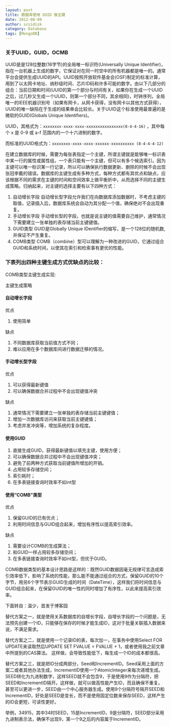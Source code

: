 ```yaml
---
layout: post
title: 数据库使用 UUID 做主键
date: 2012-08-09
author: scsidisk
category: Database
tags: [MongoDB]
---
```


### 关于UUID，GUID，OCMB

UUID是是128位整数(16字节)的全局唯一标识符(Universally Unique Identifier)，指在一台机器上生成的数字，它保证对在同一时空中的所有机器都是唯一的。通常平台会提供生成UUID的API。UUID按照开放软件基金会(OSF)制定的标准计算，用到了以太网卡地址、纳秒级时间、芯片ID码和许多可能的数字。由以下几部分的组合：当前日期和时间(UUID的第一个部分与时间有关，如果你在生成一个UUID之后，过几秒又生成一个UUID，则第一个部分不同，其余相同)，时钟序列，全局唯一的IEEE机器识别号（如果有网卡，从网卡获得，没有网卡以其他方式获得），UUID的唯一缺陷在于生成的结果串会比较长。关于UUID这个标准使用最普遍的是微软的GUID(Globals Unique Identifiers)。

UUID，其格式为：`xxxxxxxx-xxxx-xxxx-xxxxxxxxxxxxxxxx(8-4-4-16)` ，其中每个 x 是 0-9 或 a-f 范围内的一个十六进制的数字。

而标准的UUID格式为：`xxxxxxxx-xxxx-xxxx-xxxxxx-xxxxxxxxxx (8-4-4-4-12)`

在建立数据库的时候，需要为每张表指定一个主键，所谓主键就是能够唯一标识表中某一行的属性或属性组，一个表只能有一个主键，但可以有多个候选索引。因为主键可以唯一标识某一行记录，所以可以确保执行数据更新、删除的时候不会出现张冠李戴的错误。数据库的主键生成有多种方式，每种方式都有其优点和缺点，应该根据不同的需求在主键的时间和空间效率上做平衡折中，从而选择不同的主键生成策略。归纳起来，对主键的选择主要有以下四种方式：

1. 自动增长字段
自动增长型字段允许我们在向数据库添加数据时，不考虑主键的取值，记录插入后，数据库系统会自动为其分配一个值，确保绝对不会出现重复。
2. 手动增长字段
手动增长型的字段，也就是说主键的值需要自己维护，通常情况下需要建立一张单独的表存储当前主键键值。
3. GUID类型
GUID是Globally Unique IDentifier的缩写，是一个128位的随机数,并保证不产生重复。
4. COMB类型
COMB（combine）型可以理解为一种改进的GUID，它通过组合GUID和系统时间，以使其在索引和检索事有更优的性能。

### 下表列出四种主键生成方式优缺点的比较：

COMB类型主键生成实现:

主键生成策略

#### 自动增长字段

优点

1.  使用简单

缺点

1.    不同数据库获取当前值方式不同；
2.    难以应用在多个数据库间进行数据迁移的情况。

#### 手动增长型字段

优点

1.    可以获得最新键值
2.    可以确保数据合并过程中不会出现键值冲突

缺点

1.    通常情况下需要建立一张单独的表存储当前主键键值；
2.    增加一次数据库访问来获取当前主键键值；
3.    考虑并发冲突等，增加系统的复杂程度。

#### 使用GUID

1.    直接生成GUID，获得最新键值以填充主键，使用方便；
2.    可以确保数据合并过程中不会出现键值冲突；
3.    避免了前两种方式获取当前键值所增加的开销。
1.    占用较多存储空间；
2.    索引耗时；
3.    在多表链接查询时效率不如int型

#### 使用“COMB”类型

优点

1.    保留GUID的已有优点；
2.    利用时间信息与GUID组合起来，增加有序性以提高索引效率。

缺点

1.    需要设计COMB的生成算法；
2.    和GUID一样占用较多存储空间；
3.    在多表链接查询时效率不如int型，但优于GUID。


COMB数据类型的基本设计思路是这样的：既然GUID数据因毫无规律可言造成索引效率低下，影响了系统的性能，那么能不能通过组合的方式，保留GUID的10个字节，用另6个字节表示GUID生成的时间（DateTime），这样我们将时间信息与GUID组合起来，在保留GUID的唯一性的同时增加了有序性，以此来提高索引效率。

下面转自：温少，首发于博客园

替代方案之一，就是使用关系数据库的自增长字段，自增长字段的一个问题是，无法预先创建一个ID，只能够在保存的时候才能生成ID，这对于批量关联插入数据来说，不满足需求。

替代方案之二，就是使用一个记录ID的表，每次加一，在事务中使用Select FOR UPDATE来读取然后UPDATE SET FVALUE = FVALUE + 1，或者使用我之前文章中所提到的CAS算法。 这样做，会导致性能低下，每生成一个ID的成本都很高。

替代方案之三，就是把ID分成两部分，Seed和IncrementID。Seed采用上面的方案二或者其他办法生成，IncrementID使用一个AtomicInteger来每次递增生成。SEED转化为九进制数字，这样SEED就不会包含9，于是使用9作为分隔符，把SEED和IncrementID隔开。这样做，就可以做高性能产生ID，而且确保不重复。甚至可以更进一步，SEED由一个中心服务器生成。使用9个分隔符号隔开SEED和IncrementID，好处是SEED是变长，而不是使用固定位数来保存SEED，这样产生的ID会更短，可读性更好。

举例，34915，其中34时SEED，15是IncrementID，9是分隔符，SEED部分采用九进制表示法，确保不出现9，第一个9之后的内容属于IncrementID。